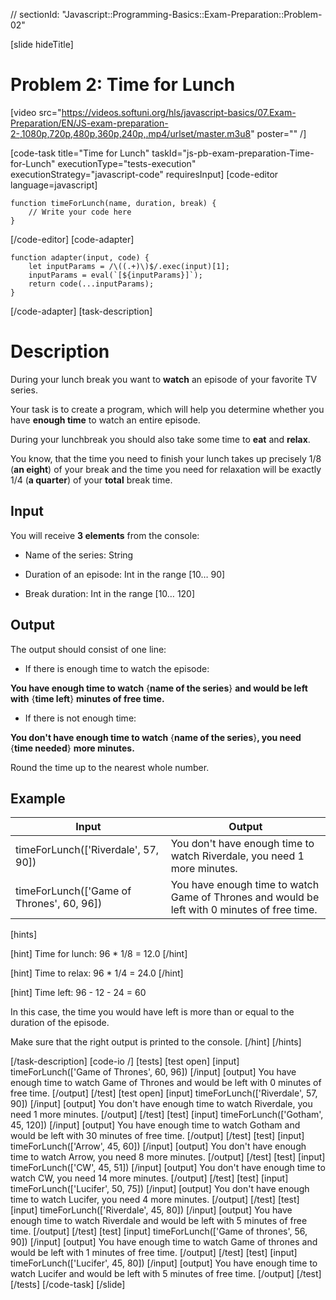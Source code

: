 // sectionId: "Javascript::Programming-Basics::Exam-Preparation::Problem-02"

[slide hideTitle]
# Problem 2: Time for Lunch

[video src="https://videos.softuni.org/hls/javascript-basics/07.Exam-Preparation/EN/JS-exam-preparation-2-,1080p,720p,480p,360p,240p,.mp4/urlset/master.m3u8" poster="" /]

[code-task title="Time for Lunch" taskId="js-pb-exam-preparation-Time-for-Lunch" executionType="tests-execution" executionStrategy="javascript-code" requiresInput]
[code-editor language=javascript]
```
function timeForLunch(name, duration, break) {
	// Write your code here
}
```
[/code-editor]
[code-adapter]
```
function adapter(input, code) {
    let inputParams = /\((.+)\)$/.exec(input)[1];
    inputParams = eval(`[${inputParams}]`);
    return code(...inputParams);
}
```
[/code-adapter]
[task-description]
# Description
During your lunch break you want to **watch** an episode of your favorite TV series.

Your task is to create a program, which will help you determine whether you have **enough time** to watch an entire episode.

During your lunchbreak you should also take some time to **eat** and **relax**.

You know, that the time you need to finish your lunch takes up precisely 1\/8 (**an eight**) of your break and the time you need for relaxation will be exactly 1\/4 (**a quarter**) of your **total** break time.


## Input
You will receive **3 elements** from the console:

- Name of the series: String

- Duration of an episode: Int in the range \[10… 90\]

- Break duration: Int in the range \[10… 120\]

## Output
The output should consist of one line:

- If there is enough time to watch the episode: 

**You have enough time to watch** \{**name of the series**\} **and would be left with** \{**time left**\} **minutes of free time.**

- If there is not enough time: 

**You don't have enough time to watch** \{**name of the series**\}**, you need** \{**time needed**\} **more minutes.**

Round the time up to the nearest whole number.

## Example
| **Input** | **Output** |
| --- | --- |
|timeForLunch(['Riverdale', 57, 90])| You don't have enough time to watch Riverdale, you need 1 more minutes.|
|timeForLunch(['Game of Thrones', 60, 96])| You have enough time to watch Game of Thrones and would be left with 0 minutes of free time.|

[hints]

[hint]
Time for lunch: 96 \* 1\/8 = 12.0
[/hint]

[hint]
Time to relax: 96 \* 1\/4 = 24.0
[/hint]

[hint]
Time left: 96 \- 12 \- 24 = 60

In this case, the time you would have left is more than or equal to the duration of the episode.

Make sure that the right output is printed to the console.
[/hint]
[/hints]

[/task-description]
[code-io /]
[tests]
[test open]
[input]
timeForLunch(['Game of Thrones', 60, 96])
[/input]
[output]
You have enough time to watch Game of Thrones and would be left with 0 minutes of free time.
[/output]
[/test]
[test open]
[input]
timeForLunch(['Riverdale', 57, 90])
[/input]
[output]
You don't have enough time to watch Riverdale, you need 1 more minutes.
[/output]
[/test]
[test]
[input]
timeForLunch(['Gotham', 45, 120])
[/input]
[output]
You have enough time to watch Gotham and would be left with 30 minutes of free time.
[/output]
[/test]
[test]
[input]
timeForLunch(['Arrow', 45, 60])
[/input]
[output]
You don't have enough time to watch Arrow, you need 8 more minutes.
[/output]
[/test]
[test]
[input]
timeForLunch(['CW', 45, 51])
[/input]
[output]
You don't have enough time to watch CW, you need 14 more minutes.
[/output]
[/test]
[test]
[input]
timeForLunch(['Lucifer', 50, 75])
[/input]
[output]
You don't have enough time to watch Lucifer, you need 4 more minutes.
[/output]
[/test]
[test]
[input]
timeForLunch(['Riverdale', 45, 80])
[/input]
[output]
You have enough time to watch Riverdale and would be left with 5 minutes of free time.
[/output]
[/test]
[test]
[input]
timeForLunch(['Game of thrones', 56, 90])
[/input]
[output]
You have enough time to watch Game of thrones and would be left with 1 minutes of free time.
[/output]
[/test]
[test]
[input]
timeForLunch(['Lucifer', 45, 80])
[/input]
[output]
You have enough time to watch Lucifer and would be left with 5 minutes of free time.
[/output]
[/test]
[/tests]
[/code-task]
[/slide]
